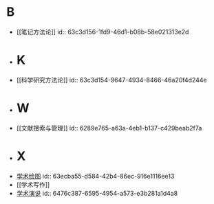 # B
- [[笔记方法论]]
  id:: 63c3d156-1fd9-46d1-b08b-58e021313e2d
- # K
- [[科学研究方法论]]
  id:: 63c3d154-9647-4934-8466-46a20f4d244e
- # W
- [[文献搜索与管理]]
  id:: 6289e765-a63a-4eb1-b137-c429beab2f7a
- # X
- [学术绘图](((64182107-52fd-4ac0-8a41-5bd544eab248)))
  id:: 63ecba55-d584-42b4-86ec-916e1116ee13
- [[学术写作]]
- [学术演说](((64868283-e81b-4965-80b5-60f914a98850)))
  id:: 6476c387-6595-4954-a573-e3b281a1d4a8